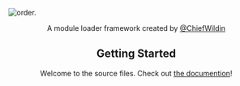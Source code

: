 ![order.](https://user-images.githubusercontent.com/67706277/210158331-c96900fc-d645-4893-a95c-fd4eb700a975.png)
<div align="center">
A module loader framework created by <a href="https://twitter.com/chiefwildin">@ChiefWildin</a>

## Getting Started
Welcome to the source files. Check out [the documention](https://michaeldougal.github.io/order)!
</div>
